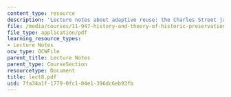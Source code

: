 ```yaml
---
content_type: resource
description: 'Lecture notes about adaptive reuse: the Charles Street jail redevelopment.'
file: /media/courses/11-947-history-and-theory-of-historic-preservation-spring-2007/7fa34a1f17790fc104e1396dc6eb93fb_lect8.pdf
file_type: application/pdf
learning_resource_types:
- Lecture Notes
ocw_type: OCWFile
parent_title: Lecture Notes
parent_type: CourseSection
resourcetype: Document
title: lect8.pdf
uid: 7fa34a1f-1779-0fc1-04e1-396dc6eb93fb
---
```

